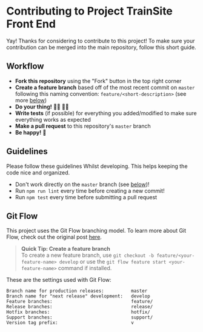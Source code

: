Contributing to Project TrainSite Front End
===========================================

Yay! Thanks for considering to contribute to this project!
To make sure your contribution can be merged into the main repository, follow this short guide.


## Workflow

- **Fork this repository** using the "Fork" button in the top right corner
- **Create a feature branch** based off of the most recent commit on `master` following this naming convention: `feature/<short-description>` (see more [below](#git-flow))
- **Do your thing!** 👩‍💻 👨‍💻
- **Write tests** (if possible) for everything you added/modified to make sure everything works as expected
- **Make a pull request** to this repository's `master` branch
- **Be happy!** 🎉


## Guidelines

Please follow these guidelines Whilst developing. This helps keeping the code nice and organized.

- Don't work directly on the `master` branch (see [below](#git-flow))!
- Run `npm run lint` every time before creating a new commit!
- Run `npm test` every time before submitting a pull request


## Git Flow

This project uses the Git Flow branching model. To learn more about Git Flow, check out the original post [here](https://nvie.com/posts/a-successful-git-branching-model/).

> **Quick Tip: Create a feature branch**  
> To create a new feature branch, use `git checkout -b feature/<your-feature-name> develop` or
> use the `git flow feature start <your-feature-name>` command if installed.

These are the settings used with Git Flow:
```
Branch name for production releases:          master
Branch name for "next release" development:   develop
Feature branches:                             feature/
Release branches:                             release/
Hotfix branches:                              hotfix/
Support branches:                             support/
Version tag prefix:                           v
```
